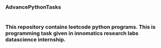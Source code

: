 <H3>AdvancePythonTasks<H3> <BR>
This repository contains leetcode python programs. This is programming task given in innomatics research labs datascience internship.
